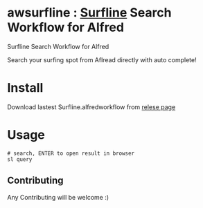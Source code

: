# awsurfline : [Surfline](https://www.surfline.com/) Search Workflow for Alfred

Surfline Search Workflow for Alfred

Search your surfing spot from Aflread directly with auto complete!

# Install
Download lastest Surfline.alfredworkflow from [relese page](https://github.com/daehyeok/awsurfline/releases)

# Usage
```
# search, ENTER to open result in browser
sl query
```

## Contributing
Any Contributing will be welcome :)
